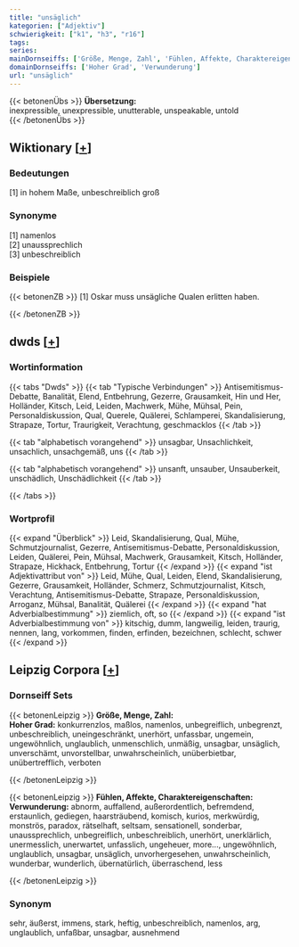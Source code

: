 ```yaml
---
title: "unsäglich"
kategorien: ["Adjektiv"]
schwierigkeit: ["k1", "h3", "r16"]
tags:
series:
mainDornseiffs: ['Größe, Menge, Zahl', 'Fühlen, Affekte, Charaktereigenschaften']
domainDornseiffs: ['Hoher Grad', 'Verwunderung']
url: "unsäglich"
---
```


{{< betonenÜbs >}}
**Übersetzung:**  
inexpressible, unexpressible, unutterable, unspeakable, untold  
{{< /betonenÜbs >}}

## Wiktionary [[+](https://de.wiktionary.org/wiki/unsäglich)]

### Bedeutungen
[1] in hohem Maße, unbeschreiblich groß  

### Synonyme
[1] namenlos  
[2] unaussprechlich  
[3] unbeschreiblich  

### Beispiele
{{< betonenZB >}}
[1] Oskar muss unsägliche Qualen erlitten haben.  

{{< /betonenZB >}}


## dwds [[+](https://www.dwds.de/wb/unsäglich)]

### Wortinformation
{{< tabs "Dwds" >}}
{{< tab "Typische Verbindungen" >}}
Antisemitismus-Debatte, Banalität, Elend, Entbehrung, Gezerre, Grausamkeit, Hin und Her, Holländer, Kitsch, Leid, Leiden, Machwerk, Mühe, Mühsal, Pein, Personaldiskussion, Qual, Querele, Quälerei, Schlamperei, Skandalisierung, Strapaze, Tortur, Traurigkeit, Verachtung, geschmacklos
{{< /tab >}}

{{< tab "alphabetisch vorangehend" >}}
unsagbar, Unsachlichkeit, unsachlich, unsachgemäß, uns
{{< /tab >}}

{{< tab "alphabetisch vorangehend" >}}
unsanft, unsauber, Unsauberkeit, unschädlich, Unschädlichkeit
{{< /tab >}}

{{< /tabs >}}

### Wortprofil
{{< expand "Überblick" >}} Leid, Skandalisierung, Qual, Mühe, Schmutzjournalist, Gezerre, Antisemitismus-Debatte, Personaldiskussion, Leiden, Quälerei, Pein, Mühsal, Machwerk, Grausamkeit, Kitsch, Holländer, Strapaze, Hickhack, Entbehrung, Tortur {{< /expand >}}
{{< expand "ist Adjektivattribut von" >}} Leid, Mühe, Qual, Leiden, Elend, Skandalisierung, Gezerre, Grausamkeit, Holländer, Schmerz, Schmutzjournalist, Kitsch, Verachtung, Antisemitismus-Debatte, Strapaze, Personaldiskussion, Arroganz, Mühsal, Banalität, Quälerei {{< /expand >}}
{{< expand "hat Adverbialbestimmung" >}} ziemlich, oft, so {{< /expand >}}
{{< expand "ist Adverbialbestimmung von" >}} kitschig, dumm, langweilig, leiden, traurig, nennen, lang, vorkommen, finden, erfinden, bezeichnen, schlecht, schwer {{< /expand >}}

## Leipzig Corpora [[+](https://corpora.uni-leipzig.de/en/res?word=unsäglich&corpusId=deu_newscrawl-public_2018)]

### Dornseiff Sets
{{< betonenLeipzig >}}
**Größe, Menge, Zahl:**  
**Hoher Grad:** konkurrenzlos, maßlos, namenlos, unbegreiflich, unbegrenzt, unbeschreiblich, uneingeschränkt, unerhört, unfassbar, ungemein, ungewöhnlich, unglaublich, unmenschlich, unmäßig, unsagbar, unsäglich, unverschämt, unvorstellbar, unwahrscheinlich, unüberbietbar, unübertrefflich, verboten  

{{< /betonenLeipzig >}}


{{< betonenLeipzig >}}
**Fühlen, Affekte, Charaktereigenschaften:**  
**Verwunderung:** abnorm, auffallend, außerordentlich, befremdend, erstaunlich, gediegen, haarsträubend, komisch, kurios, merkwürdig, monströs, paradox, rätselhaft, seltsam, sensationell, sonderbar, unaussprechlich, unbegreiflich, unbeschreiblich, unerhört, unerklärlich, unermesslich, unerwartet, unfasslich, ungeheuer, more..., ungewöhnlich, unglaublich, unsagbar, unsäglich, unvorhergesehen, unwahrscheinlich, wunderbar, wunderlich, übernatürlich, überraschend, less  

{{< /betonenLeipzig >}}

### Synonym
sehr, äußerst, immens, stark, heftig, unbeschreiblich, namenlos, arg, unglaublich, unfaßbar, unsagbar, ausnehmend

